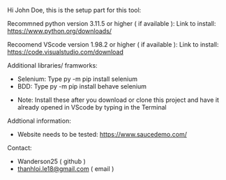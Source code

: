 Hi John Doe, this is the setup part for this tool:

Recommned python version 3.11.5 or higher ( if available ):
	Link to install: https://www.python.org/downloads/

Recoomend VScode version 1.98.2 or higher ( if available ):
	Link to install: https://code.visualstudio.com/download

Additional libraries/ framworks:
 + Selenium:
	Type py -m pip install selenium
 + BDD:
	Type py -m pip install behave selenium
 - Note: Install these after you download or clone this project and have it already opened in VScode by typing in the Terminal

Addtional information:
 + Website needs to be tested: https://www.saucedemo.com/

Contact:
 + Wanderson25 ( github ) 
 + thanhloi.le18@gmail.com ( email )

